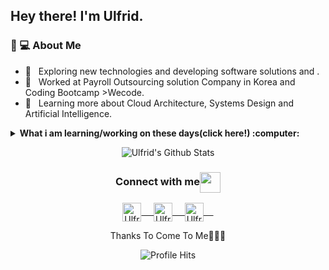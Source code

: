 <h2> Hey there! I'm Ulfrid.</h2>

<h3>🤖 💻 About Me </h3>

- 🤔 &nbsp; Exploring new technologies and developing software solutions and .
- 💼 &nbsp; Worked at Payroll Outsourcing solution Company in Korea and Coding Bootcamp >Wecode.
- 🌱 &nbsp; Learning more about Cloud Architecture, Systems Design and Artificial Intelligence.
<details>
<summary><strong>What i am learning/working on these days(click here!) :computer: </strong></summary>  

- **Competitive Programming**
	- Python
	- Javascript
	- Some Java

- **Web Development**
	- HTML, CSS and Javascript :white_check_mark:
	- Bootstrap
	- React(Now Studying~)
	- Python
  - Django
  - Flask 

- **DATABASE**
  - MySQL & maria DB
  - PostgreSQL(little bit)
  - ORACLE 11G
  
- **Shell Scripting**

<code><a href="https://www.python.org/" target="_blank"><img height="50" src="https://www.vectorlogo.zone/logos/python/python-ar21.svg"></a></code>
<code><a href="https://www.linux.org/" target="_blank"><img height="50" src="https://www.vectorlogo.zone/logos/linux/linux-ar21.svg"></a></code>
<code><a href="https://reactjs.org/" target="_blank"><img height="50" src="https://www.vectorlogo.zone/logos/reactjs/reactjs-ar21.svg"></a></code>
<code><a href="https://www.docker.com/" target="_blank"><img height="50" src="https://www.vectorlogo.zone/logos/docker/docker-official.svg"></a></code>
<code><a href="https://aws.amazon.com/" target="_blank"><img heighht="50" src="https://www.vectorlogo.zone/logos/amazon_aws/amazon_aws-ar21.svg"></a></code>
<code><a href="https://www.vim.org/" target="_blank"><img heighht="50" src="https://www.vectorlogo.zone/logos/vim/vim-ar21.svg"></a></code>
<br/><br/>
</details>

<p align="center">
<img align="center" src="https://github-readme-stats.vercel.app/api?username=ulfrid&show_icons=true&theme=dracula" alt="Ulfrid's Github Stats">
</p>  

<div align="center">
  <h3 align="center">Connect with me<img align="center" src="https://github.com/rajput2107/rajput2107/blob/master/Assets/Handshake.gif" height="33px" /></h3> 
</div>
<p align="center">
 <a href="https://www.linkedin.com/in/jihun-park-b8545a89/" target="blank">
  <img align="center" alt="Ulfrid's LinkedIn" width="30px" src="https://www.vectorlogo.zone/logos/linkedin/linkedin-icon.svg" /> &nbsp; &nbsp;
 </a>
 <a href="https://www.instagram.com/ulfrid_log/" target="blank">
  <img align="center" alt="Ulfrid's Instagram" width="30px" src="https://www.vectorlogo.zone/logos/instagram/instagram-icon.svg" /> &nbsp; &nbsp;
 </a>
 <a href="https://ulfrid.github.io" target="blank">
  <img align="center" alt="Ulfrid's github.io" width="30px" src="https://www.vectorlogo.zone/logos/github/github-icon.svg" /> &nbsp; &nbsp;
 </a>
  <br/>
</p>
<p align="center">Thanks To Come To Me🙇🏻‍♂️</p>
<p align="center"><img alt="Profile Hits" src="https://hits.seeyoufarm.com/api/count/incr/badge.svg?url=https%3A%2F%2Fgithub.com%2Fulfrid" /></p>
<br/>
